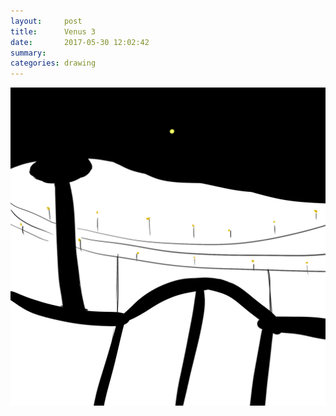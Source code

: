```yaml
---
layout:     post
title:      Venus 3
date:       2017-05-30 12:02:42
summary:    
categories: drawing
---
```

![Venus 3](/images/diary/Venus-3.png ".")
